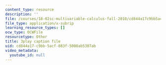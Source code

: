 ```yaml
---
content_type: resource
description: ''
file: /courses/18-02sc-multivariable-calculus-fall-2010/cd844a17c9bb5acf883f5008ab5307ab_YWvBaLokEJY.vtt
file_type: application/x-subrip
learning_resource_types: []
ocw_type: OCWFile
resourcetype: Other
title: 3play caption file
uid: cd844a17-c9bb-5acf-883f-5008ab5307ab
video_metadata:
  youtube_id: null
---
```

